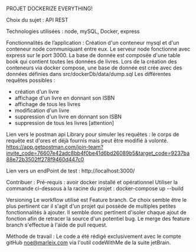 PROJET DOCKERIZE EVERYTHING!


Choix du sujet : API REST

Technologies utilisées : node, mySQL, Docker, express



Fonctionnalités de l’application :
Création d'un conteneur mysql et d'un conteneur node communiquant entre eux.
Le serveur node fonctionne avec express sur le port 3000.
La base de donnée est composée d'une table book qui contient toutes les données de livres.
Lors de la création des conteneurs via docker compose, une base de donnée est crée avec des données définies dans src/dockerDb/data/dump.sql
Les différentes requêtes possibles :
- création d'un livre
- affichage d'un livre en donnant son ISBN
- affichage de tous les livres
- modification d'un livre
- suppression d'un livre en donnant son ISBN
- suppression de tous les livres [attention]

Lien vers le postman api Library pour simuler les requêtes : le corps de requête est d'ores et déjà fournis mais peut être modifié à volonté.
https://app.getpostman.com/join-team?invite_code=76607e42adc8bb4f0be41d6bd26089b5&target_code=9237ba88e72b3502ff278f9460d447c0

Lien vers un endPoint de test :
http://localhost:3000/


Contribuer :
Pré-requis : avoir docker installé et opérationnel
Utiliser la commande ci-dessous à la racine du projet :
docker-compose up --build


Versioning
Le workflow utilisé est Feature branch.
Ce choix semble être le plus pertinent car il s'agit d'un projet qui possède de multiples petites fonctionnalités à ajouter.
Il semble donc pertinent d'isoler chaque ajout de fonction afin de retracer la source d'un potentiel bug.
Le merge des feature branch s'effectue à l'aide de pull request.

Méthode de travail :
Le code a été rédigé exclusivement avec le compte gitHub noe@marleix.com via l'outil codeWithMe de la suite jetBrain.
